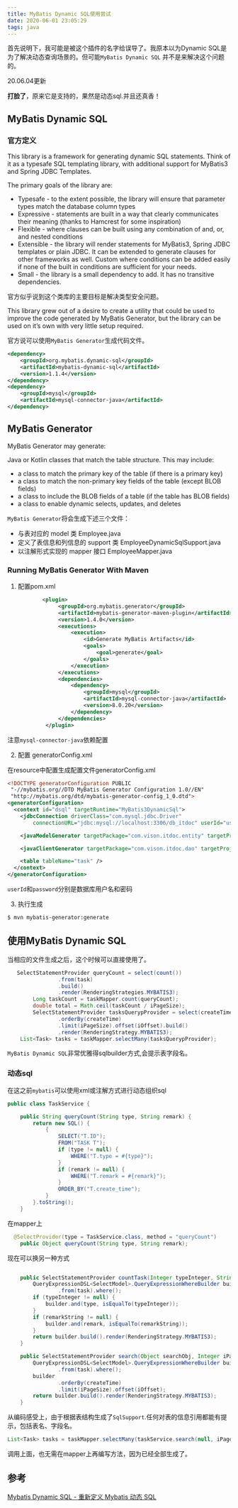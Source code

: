 ```yaml
---
title: MyBatis Dynamic SQL使用尝试
date: 2020-06-01 23:05:29
tags: java
---
```


首先说明下，我可能是被这个插件的名字给误导了。我原本以为Dynamic SQL是为了解决动态查询场景的。但可能`MyBatis Dynamic SQL` 并不是来解决这个问题的。

20.06.04更新

**打脸了**，原来它是支持的，果然是动态sql.并且还真香！

<!--more-->

## MyBatis Dynamic SQL

### 官方定义

This library is a framework for generating dynamic SQL statements. Think of it as a typesafe SQL templating library, with additional support for MyBatis3 and Spring JDBC Templates.

The primary goals of the library are:

- Typesafe - to the extent possible, the library will ensure that parameter types match the database column types
- Expressive - statements are built in a way that clearly communicates their meaning (thanks to Hamcrest for some inspiration)
- Flexible - where clauses can be built using any combination of and, or, and nested conditions
- Extensible - the library will render statements for MyBatis3, Spring JDBC templates or plain JDBC. It can be extended to generate clauses for other frameworks as well. Custom where conditions can be added easily if none of the built in conditions are sufficient for your needs.
- Small - the library is a small dependency to add. It has no transitive dependencies.

官方似乎说到这个类库的主要目标是解决类型安全问题。

This library grew out of a desire to create a utility that could be used to improve the code generated by MyBatis Generator, but the library can be used on it’s own with very little setup required.

官方说可以使用`MyBatis Generator`生成代码文件。

```xml
<dependency>
    <groupId>org.mybatis.dynamic-sql</groupId>
    <artifactId>mybatis-dynamic-sql</artifactId>
    <version>1.1.4</version>
</dependency>
<dependency>
    <groupId>mysql</groupId>
    <artifactId>mysql-connector-java</artifactId>
</dependency>
```

## MyBatis Generator

MyBatis Generator may generate:

Java or Kotlin classes that match the table structure. This may include:
- a class to match the primary key of the table (if there is a primary key)
- a class to match the non-primary key fields of the table (except BLOB fields)
- a class to include the BLOB fields of a table (if the table has BLOB fields)
- a class to enable dynamic selects, updates, and deletes

`MyBatis Generator`将会生成下述三个文件：

- 与表对应的 model 类 Employee.java
- 定义了表信息和列信息的 support 类 EmployeeDynamicSqlSupport.java
- 以注解形式实现的 mapper 接口 EmployeeMapper.java

### Running MyBatis Generator With Maven

1. 配置pom.xml

```xml
           <plugin>
                <groupId>org.mybatis.generator</groupId>
                <artifactId>mybatis-generator-maven-plugin</artifactId>
                <version>1.4.0</version>
                <executions>
                    <execution>
                        <id>Generate MyBatis Artifacts</id>
                        <goals>
                            <goal>generate</goal>
                        </goals>
                    </execution>
                </executions>
                <dependencies>
                    <dependency>
                        <groupId>mysql</groupId>
                        <artifactId>mysql-connector-java</artifactId>
                        <version>8.0.20</version>
                    </dependency>
                </dependencies>
            </plugin>
```

注意`mysql-connector-java`依赖配置

2. 配置 generatorConfig.xml

在resource中配置生成配置文件generatorConfig.xml

```xml
<!DOCTYPE generatorConfiguration PUBLIC
 "-//mybatis.org//DTD MyBatis Generator Configuration 1.0//EN"
 "http://mybatis.org/dtd/mybatis-generator-config_1_0.dtd">
<generatorConfiguration>
  <context id="dsql" targetRuntime="MyBatis3DynamicSql">
    <jdbcConnection driverClass="com.mysql.jdbc.Driver"
        connectionURL="jdbc:mysql://localhost:3306/db_itdoc" userId="username" password="password" />

    <javaModelGenerator targetPackage="com.vison.itdoc.entity" targetProject="src/main/java"/>

    <javaClientGenerator targetPackage="com.vison.itdoc.dao" targetProject="src/main/java"/>

    <table tableName="task" />
  </context>
</generatorConfiguration>
```

`userId`和`password`分别是数据库用户名和密码

3. 执行生成

```shell
$ mvn mybatis-generator:generate
```

## 使用MyBatis Dynamic SQL

当相应的文件生成之后，这个时候可以直接使用了。

```java
   SelectStatementProvider queryCount = select(count())
                .from(task)
                .build()
                .render(RenderingStrategies.MYBATIS3);
        Long taskCount = taskMapper.count(queryCount);
        double total = Math.ceil(taskCount / iPageSize);
        SelectStatementProvider tasksQuerypProvider = select(createTime).from(task)
                .orderBy(createTime)
                .limit(iPageSize).offset(iOffset).build()
                .render(RenderingStrategy.MYBATIS3);
    List<Task> tasks = taskMapper.selectMany(tasksQuerypProvider);
```

`MyBatis Dynamic SQL`非常优雅得sqlbuilder方式,会提示表字段名。

### 动态sql

在这之前`mybatis`可以使用xml或注解方式进行动态组织sql

```java
public class TaskService {

    public String queryCount(String type, String remark) {
        return new SQL() {
            {
                SELECT("T.ID");
                FROM("TASK T");
                if (type != null) {
                    WHERE("T.type = #{type}");
                }
                if (remark != null) {
                    WHERE("T.remark = #{remark}");
                }
                ORDER_BY("T.create_time");
            }
        }.toString();
    }
```

在mapper上

```java
  @SelectProvider(type = TaskService.class, method = "queryCount")
    public Object queryCount(String type, String remark);
```

现在可以换另一种方式

```java

    public SelectStatementProvider countTask(Integer typeInteger, String remarkString) {
        QueryExpressionDSL<SelectModel>.QueryExpressionWhereBuilder builder = select(count())
                .from(task).where();
        if (typeInteger != null) {
            builder.and(type, isEqualTo(typeInteger));
        }
        if (remarkString != null) {
            builder.and(remark, isEqualTo(remarkString));
        }
        return builder.build().render(RenderingStrategy.MYBATIS3);
    }

    public SelectStatementProvider search(Object searchObj, Integer iPageSize, Integer iOffset) {
        QueryExpressionDSL<SelectModel>.QueryExpressionWhereBuilder builder = select(remark, type, createTime, modifyTime)
                .from(task).where();
        builder
                .orderBy(createTime)
                .limit(iPageSize).offset(iOffset);
        return builder.build().render(RenderingStrategy.MYBATIS3);
    }
```
从编码感受上，由于根据表结构生成了`SqlSupport`.任何对表的信息引用都能有提示，包括表名、字段名。

```java
List<Task> tasks = taskMapper.selectMany(taskService.search(null, iPageSize, iOffset));
```
调用上面，也无需在mapper上再编写方法，因为已经全部生成了。


## 参考

[Mybatis Dynamic SQL - 重新定义 Mybatis 动态 SQL](https://blog.olowolo.com/post/new-mybatis-dynamic-sql/)






